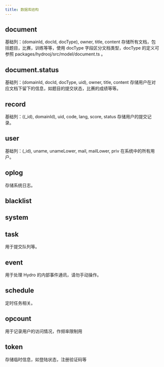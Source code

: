 ```yaml
---
title: 数据库结构
---
```


## document

基础列：(domainId, docId, docType), owner, title, content
存储所有文档，包括题目，比赛，训练等等，使用 docType 字段区分文档类型，docType 的定义可参照 packages/hydrooj/src/model/document.ts 。

## document.status

基础列：(domainId, docId, docType, uid), owner, title, content
存储用户在对应文档下留下的信息，如题目的提交状态，比赛的成绩等等。

## record

基础列：((_id), domainId), uid, code, lang, score, status
存储用户的提交记录。

## user

基础列：(_id), uname, unameLower, mail, mailLower, priv
在系统中的所有用户。

## oplog

存储系统日志。

## blacklist

## system

## task

用于提交队列等。

## event

用于处理 Hydro 的内部事件通讯，请勿手动操作。

## schedule

定时任务相关。

## opcount

用于记录用户的访问情况，作频率限制用

## token

存储临时信息，如登陆状态，注册验证码等
